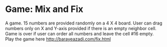 # Game: Mix and Fix
A game. 15 numbers are provided randomly on a 4 X 4 board. User can drag numbers only on X and Y-axis provided if there is an empty neighbor cell. Game is over if user can order all numbers and leave  the cell #16 empty. Play the game here http://barayeazadi.com/fix.html
